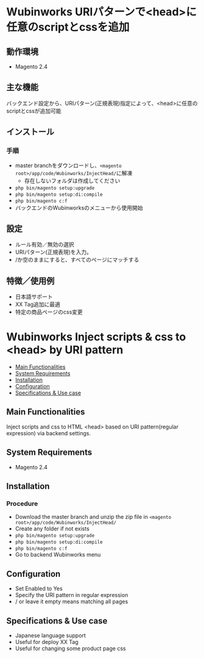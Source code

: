 # Wubinworks URIパターンで&lt;head&gt;に任意のscriptとcssを追加

## 動作環境
 - Magento 2.4

## 主な機能
バックエンド設定から、URIパターン(正規表現)指定によって、&lt;head&gt;に任意のscriptとcssが追加可能

## インストール
### 手順
 - master branchをダウンロードし、`<magento root>/app/code/Wubinworks/InjectHead/`に解凍
   - 存在しないフォルダは作成してください
 - `php bin/magento setup:upgrade`
 - `php bin/magento setup:di:compile`
 - `php bin/magento c:f`
 - バックエンドのWubinworksのメニューから使用開始

## 設定
 - ルール有効／無効の選択
 - URIパターン(正規表現)を入力。
  - /か空のままにすると、すべてのページにマッチする

## 特徴／使用例
 - 日本語サポート
 - XX Tag追加に最適
 - 特定の商品ページのcss変更

# Wubinworks Inject scripts & css to &lt;head&gt; by URI pattern

 - [Main Functionalities](#main-functionalities)
 - [System Requirements](#system-requirements)
 - [Installation](#installation)
 - [Configuration](#configuration)
 - [Specifications & Use case](#specifications--use-case)

## Main Functionalities
Inject scripts and css to HTML &lt;head&gt; based on URI pattern(regular expression) via backend settings.

## System Requirements
 - Magento 2.4

## Installation
### Procedure
 - Download the master branch and unzip the zip file in `<magento root>/app/code/Wubinworks/InjectHead/`
  - Create any folder if not exists
 - `php bin/magento setup:upgrade`
 - `php bin/magento setup:di:compile`
 - `php bin/magento c:f`
 - Go to backend Wubinworks menu

## Configuration
 - Set Enabled to Yes
 - Specify the URI pattern in regular expression
  - / or leave it empty means matching all pages

## Specifications & Use case
 - Japanese language support
 - Useful for deploy XX Tag
 - Useful for changing some product page css
